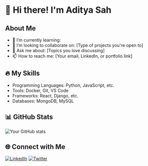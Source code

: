 # 👋 Hi there! I'm Aditya Sah

## About Me
- 🌱 I’m currently learning: 
- 👯 I’m looking to collaborate on: [Type of projects you're open to]
- 💬 Ask me about: [Topics you love discussing]
- 📫 How to reach me: [Your email, LinkedIn, or portfolio link]

## 🔥 My Skills
- Programming Languages: Python, JavaScript, etc.
- Tools: Docker, Git, VS Code
- Frameworks: React, Django, etc.
- Databases: MongoDB, MySQL

## 📊 GitHub Stats
![Your GitHub stats](https://github-readme-stats.vercel.app/api?username=YourUsername&show_icons=true&theme=radical)

## 🌐 Connect with Me
[![LinkedIn](https://img.shields.io/badge/LinkedIn-YourUsername-blue)](https://linkedin.com/in/YourUsername) 
[![Twitter](https://img.shields.io/badge/Twitter-YourHandle-1DA1F2)](https://twitter.com/YourHandle)
